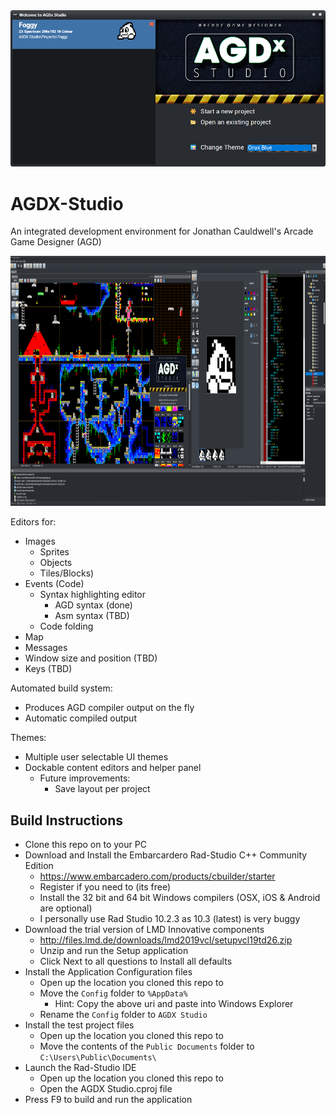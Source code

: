 <img src="Screenshots/Welcome.png" width="512">

# AGDX-Studio
An integrated development environment for Jonathan Cauldwell's Arcade Game Designer (AGD)

<img src="Screenshots/IDE.png" height=400>

Editors for:
* Images 
  * Sprites
  * Objects
  * Tiles/Blocks)
* Events (Code)
  * Syntax highlighting editor
    * AGD syntax (done)
    * Asm syntax (TBD)
  * Code folding
* Map
* Messages
* Window size and position (TBD)
* Keys (TBD)

Automated build system:
* Produces AGD compiler output on the fly
* Automatic compiled output

Themes:
* Multiple user selectable UI themes
* Dockable content editors and helper panel
  * Future improvements:
    * Save layout per project


## Build Instructions

* Clone this repo on to your PC
* Download and Install the Embarcardero Rad-Studio C++ Community Edition
  * https://www.embarcadero.com/products/cbuilder/starter
  * Register if you need to (its free)
  * Install the 32 bit and 64 bit Windows compilers (OSX, iOS & Android are optional)
  * I personally use Rad Studio 10.2.3 as 10.3 (latest) is very buggy
* Download the trial version of LMD Innovative components
  * http://files.lmd.de/downloads/lmd2019vcl/setupvcl19td26.zip
  * Unzip and run the Setup application
  * Click Next to all questions to Install all defaults
* Install the Application Configuration files
  * Open up the location you cloned this repo to
  * Move the ```Config``` folder to ```%AppData%```
    * Hint: Copy the above uri and paste into Windows Explorer
  * Rename the ```Config``` folder to ```AGDX Studio```
* Install the test project files
  * Open up the location you cloned this repo to
  * Move the contents of the ```Public Documents``` folder to ```C:\Users\Public\Documents\```
* Launch the Rad-Studio IDE
  * Open up the location you cloned this repo to
  * Open the AGDX Studio.cproj file
* Press F9 to build and run the application

